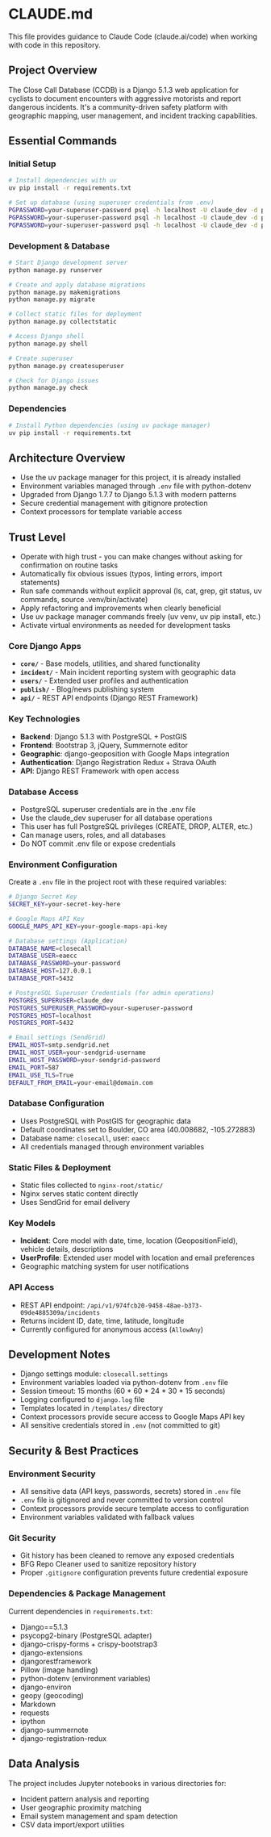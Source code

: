 # CLAUDE.md

This file provides guidance to Claude Code (claude.ai/code) when working with code in this repository.

## Project Overview

The Close Call Database (CCDB) is a Django 5.1.3 web application for cyclists to document encounters with aggressive motorists and report dangerous incidents. It's a community-driven safety platform with geographic mapping, user management, and incident tracking capabilities.

## Essential Commands

### Initial Setup
```bash
# Install dependencies with uv
uv pip install -r requirements.txt

# Set up database (using superuser credentials from .env)
PGPASSWORD=your-superuser-password psql -h localhost -U claude_dev -d postgres -c "CREATE USER eaecc WITH PASSWORD 'your-password';"
PGPASSWORD=your-superuser-password psql -h localhost -U claude_dev -d postgres -c "CREATE DATABASE closecall;"
PGPASSWORD=your-superuser-password psql -h localhost -U claude_dev -d postgres -c "GRANT ALL PRIVILEGES ON DATABASE closecall TO eaecc;"
```

### Development & Database
```bash
# Start Django development server
python manage.py runserver

# Create and apply database migrations
python manage.py makemigrations
python manage.py migrate

# Collect static files for deployment
python manage.py collectstatic

# Access Django shell
python manage.py shell

# Create superuser
python manage.py createsuperuser

# Check for Django issues
python manage.py check
```

### Dependencies
```bash
# Install Python dependencies (using uv package manager)
uv pip install -r requirements.txt
```

## Architecture Overview

- Use the uv package manager for this project, it is already installed
- Environment variables managed through `.env` file with python-dotenv
- Upgraded from Django 1.7.7 to Django 5.1.3 with modern patterns
- Secure credential management with gitignore protection
- Context processors for template variable access

## Trust Level
- Operate with high trust - you can make changes without asking for confirmation on routine tasks
- Automatically fix obvious issues (typos, linting errors, import statements)
- Run safe commands without explicit approval (ls, cat, grep, git status, uv commands, source .venv/bin/activate)
- Apply refactoring and improvements when clearly beneficial
- Use uv package manager commands freely (uv venv, uv pip install, etc.)
- Activate virtual environments as needed for development tasks


### Core Django Apps
- **`core/`** - Base models, utilities, and shared functionality
- **`incident/`** - Main incident reporting system with geographic data
- **`users/`** - Extended user profiles and authentication
- **`publish/`** - Blog/news publishing system
- **`api/`** - REST API endpoints (Django REST Framework)

### Key Technologies
- **Backend**: Django 5.1.3 with PostgreSQL + PostGIS
- **Frontend**: Bootstrap 3, jQuery, Summernote editor
- **Geographic**: django-geoposition with Google Maps integration
- **Authentication**: Django Registration Redux + Strava OAuth
- **API**: Django REST Framework with open access

### Database Access
- PostgreSQL superuser credentials are in the .env file
- Use the claude_dev superuser for all database operations
- This user has full PostgreSQL privileges (CREATE, DROP, ALTER, etc.)
- Can manage users, roles, and all databases
- Do NOT commit .env file or expose credentials

### Environment Configuration
Create a `.env` file in the project root with these required variables:
```bash
# Django Secret Key
SECRET_KEY=your-secret-key-here

# Google Maps API Key
GOOGLE_MAPS_API_KEY=your-google-maps-api-key

# Database settings (Application)
DATABASE_NAME=closecall
DATABASE_USER=eaecc
DATABASE_PASSWORD=your-password
DATABASE_HOST=127.0.0.1
DATABASE_PORT=5432

# PostgreSQL Superuser Credentials (for admin operations)
POSTGRES_SUPERUSER=claude_dev
POSTGRES_SUPERUSER_PASSWORD=your-superuser-password
POSTGRES_HOST=localhost
POSTGRES_PORT=5432

# Email settings (SendGrid)
EMAIL_HOST=smtp.sendgrid.net
EMAIL_HOST_USER=your-sendgrid-username
EMAIL_HOST_PASSWORD=your-sendgrid-password
EMAIL_PORT=587
EMAIL_USE_TLS=True
DEFAULT_FROM_EMAIL=your-email@domain.com
```

### Database Configuration
- Uses PostgreSQL with PostGIS for geographic data
- Default coordinates set to Boulder, CO area (40.008682, -105.272883)
- Database name: `closecall`, user: `eaecc`
- All credentials managed through environment variables

### Static Files & Deployment
- Static files collected to `nginx-root/static/`
- Nginx serves static content directly
- Uses SendGrid for email delivery

### Key Models
- **Incident**: Core model with date, time, location (GeopositionField), vehicle details, descriptions
- **UserProfile**: Extended user model with location and email preferences
- Geographic matching system for user notifications

### API Access
- REST API endpoint: `/api/v1/974fcb20-9458-48ae-b373-09de4885309a/incidents`
- Returns incident ID, date, time, latitude, longitude
- Currently configured for anonymous access (`AllowAny`)

## Development Notes

- Django settings module: `closecall.settings`
- Environment variables loaded via python-dotenv from `.env` file
- Session timeout: 15 months (60 * 60 * 24 * 30 * 15 seconds)
- Logging configured to `django.log` file
- Templates located in `/templates/` directory
- Context processors provide secure access to Google Maps API key
- All sensitive credentials stored in `.env` (not committed to git)

## Security & Best Practices

### Environment Security
- All sensitive data (API keys, passwords, secrets) stored in `.env` file
- `.env` file is gitignored and never committed to version control
- Context processors provide secure template access to configuration
- Environment variables validated with fallback values

### Git Security
- Git history has been cleaned to remove any exposed credentials
- BFG Repo Cleaner used to sanitize repository history
- Proper `.gitignore` configuration prevents future credential exposure

### Dependencies & Package Management
Current dependencies in `requirements.txt`:
- Django==5.1.3
- psycopg2-binary (PostgreSQL adapter)
- django-crispy-forms + crispy-bootstrap3
- django-extensions
- djangorestframework
- Pillow (image handling)
- python-dotenv (environment variables)
- django-environ
- geopy (geocoding)
- Markdown
- requests
- ipython
- django-summernote
- django-registration-redux

## Data Analysis

The project includes Jupyter notebooks in various directories for:
- Incident pattern analysis and reporting
- User geographic proximity matching
- Email system management and spam detection
- CSV data import/export utilities


